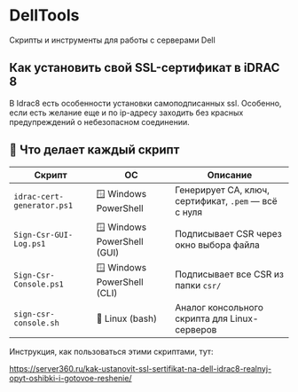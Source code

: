 # DellTools
Скрипты и инструменты для работы с серверами Dell

## Как установить свой SSL-сертификат в iDRAC 8

В Idrac8 есть особенности установки самоподписанных ssl. Особенно, если есть желание еще и по ip-адресу заходить без красных предупреждений о небезопасном соединении.

## 🧰 Что делает каждый скрипт

| Скрипт                  | ОС                       | Описание                                                      |
|-------------------------|--------------------------|----------------------------------------------------------------|
| `idrac-cert-generator.ps1` | 🪟 Windows PowerShell     | Генерирует CA, ключ, сертификат, `.pem` — всё с нуля           |
| `Sign-Csr-GUI-Log.ps1`     | 🪟 Windows PowerShell (GUI) | Подписывает CSR через окно выбора файла                        |
| `Sign-Csr-Console.ps1`     | 🪟 Windows PowerShell (CLI) | Подписывает все CSR из папки `csr/`                            |
| `sign-csr-console.sh`      | 🐧 Linux (bash)            | Аналог консольного скрипта для Linux-серверов                 |


Инструкция, как пользоваться этими скриптами, тут: 

https://server360.ru/kak-ustanovit-ssl-sertifikat-na-dell-idrac8-realnyj-opyt-oshibki-i-gotovoe-reshenie/
